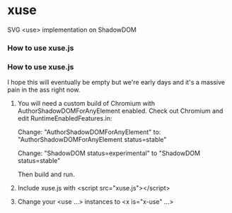xuse
====

SVG &lt;use> implementation on ShadowDOM

### How to use xuse.js
### How to use xuse.js

I hope this will eventually be empty but we're early days and it's a massive pain in the ass right now.

1. You will need a custom build of Chromium with AuthorShadowDOMForAnyElement enabled. Check out Chromium and edit RuntimeEnabledFeatures.in:

   Change: "AuthorShadowDOMForAnyElement" to: "AuthorShadowDOMForAnyElement status=stable"

   Change: "ShadowDOM status=experimental" to "ShadowDOM status=stable"
   
   Then build and run. 
1. Include xuse.js with &lt;script src="xuse.js">&lt;/script>
1. Change your &lt;use ...> instances to &lt;x is="x-use" ...>
